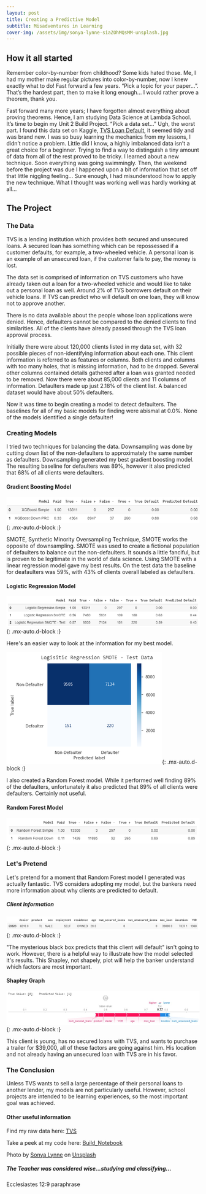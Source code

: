 ```yaml
---
layout: post
title: Creating a Predictive Model
subtitle: Misadventures in Learning
cover-img: /assets/img/sonya-lynne-siaZOhMQsMM-unsplash.jpg
---
```

## How it all started

Remember color-by-number from childhood? Some kids hated those. Me, I had my mother make regular pictures into color-by-number, now I knew exactly what to do! Fast forward a few years. “Pick a topic for your paper…”. That’s the hardest part, then to make it long enough... I would rather prove a theorem, thank you.

Fast forward many more years; I have forgotten almost everything about proving theorems. Hence, I am studying Data Science at Lambda School. It’s time to begin my Unit 2 Build Project. “Pick a data set…” Ugh, the worst part. I found this data set on Kaggle, [TVS Loan Default](https://www.kaggle.com/sjleshrac/tvs-loan-default), it seemed tidy and was brand new. I was so busy learning the mechanics from my lessons, I didn’t notice a problem. Little did I know, a highly imbalanced data isn’t a great choice for a beginner. Trying to find a way to distinguish a tiny amount of data from all of the rest proved to be tricky. I learned about a new technique. Soon everything was going swimmingly. Then, the weekend before the project was due I happened upon a bit of information that set off that little niggling feeling… Sure enough, I had misunderstood how to apply the new technique. What I thought was working well was hardly working at all…

## The Project
### The Data

TVS is a lending institution which provides both secured and unsecured loans. A secured loan has something which can be repossessed if a customer defaults, for example, a two-wheeled vehicle. A personal loan is an example of an unsecured loan, if the customer fails to pay, the money is lost.

The data set is comprised of information on TVS customers who have already taken out a loan for a two-wheeled vehicle and would like to take out a personal loan as well. Around 2% of TVS borrowers default on their vehicle loans. If TVS can predict who will default on one loan, they will know not to approve another.

There is no data available about the people whose loan applications were denied. Hence, defaulters cannot be compared to the denied clients to find similarities. All of the clients have already passed through the TVS loan approval process.

Initially there were about 120,000 clients listed in my data set, with 32 possible pieces of non-identifying information about each one. This client information is referred to as features or columns. Both clients and columns with too many holes, that is missing information, had to be dropped. Several other columns contained details gathered after a loan was granted needed to be removed. Now there were about 85,000 clients and 11 columns of information. Defaulters made up just 2.18% of the client list. A balanced dataset would have about 50% defaulters.

Now it was time to begin creating a model to detect defaulters. The baselines for all of my basic models for finding were abismal at 0.0%. None of the models identified a single defaulter!

### Creating Models
I tried two techniques for balancing the data. Downsampling was done by cutting down list of the non-defaulters to approximately the same number as defaulters. Downsampling generated my best gradient boosting model. The resulting baseline for defaulters was 89%, however it also predicted that 68% of all clients were defaulters.

#### Gradient Boosting Model
![XGB_Models](https://raw.githubusercontent.com/SaraWestWA/SaraWestWA.github.io/master/assets/img/Unit%202%20XGB.png){: .mx-auto.d-block :}

SMOTE, Synthetic Minority Oversampling Technique, SMOTE works the opposite of downsampling. SMOTE was used to create a fictional population of defaulters to balance out the non-defaulters. It sounds a little fanciful, but is proven to be legitimate in the world of data science. Using SMOTE with a linear regression model gave my best results. On the test data the baseline for deafaulters was 59%, with 43% of clients overall labeled as defaulters.

#### Logistic Regression Model
![LR_Models](https://raw.githubusercontent.com/SaraWestWA/SaraWestWA.github.io/master/assets/img/Unit%202%20LR.png){: .mx-auto.d-block :}

Here's an easier way to look at the information for my best model.

![LR_Confusion Matrix](https://raw.githubusercontent.com/SaraWestWA/SaraWestWA.github.io/master/assets/img/Unit%202%20LR%20SMOTE%20Confusion%20Matrix.png){: .mx-auto.d-block :}

I also created a Random Forest model. While it performed well finding 89% of the defaulters, unfortunately it also predicted that 89% of all clients were defaulters. Certainly not useful.

#### Random Forest Model
![RF_Models](https://raw.githubusercontent.com/SaraWestWA/SaraWestWA.github.io/master/assets/img/Unit%202%20RF.png){: .mx-auto.d-block :}



### Let's Pretend
Let's pretend for a moment that Random Forest model I generated was actually fantastic. TVS considers adopting my model, but the bankers need more information about why clients are predicted to default.

##### Client Information
![FP_Row](https://raw.githubusercontent.com/SaraWestWA/SaraWestWA.github.io/master/assets/img/Unit%202%20Shap%20False-.jpg){: .mx-auto.d-block :}

"The mysterious black box predicts that this client will default" isn't going to work. However, there is a helpful way to illustrate how the model selected it's results. This Shapley, not shapely, plot will help the banker understand which factors are most important.

#### Shapley Graph
![FP_Shap](https://raw.githubusercontent.com/SaraWestWA/SaraWestWA.github.io/master/assets/img/Unit%202%20Shap%20FP.jpg){: .mx-auto.d-block :}

This client is young, has no secured loans with TVS, and wants to purchase a trailer for $39,000, all of these factors are going against him. His location and not already having an unsecured loan with TVS are in his favor.

### The Conclusion
Unless TVS wants to sell a large percentage of their personal loans to another lender, my models are not particularly useful. However, school projects are intended to be learning experiences, so the most important goal was achieved.


#### Other useful information

Find my raw data here: [TVS](https://raw.githubusercontent.com/SaraWestWA/DS-Unit-2-Applied-Modeling/master/TVS.csv)

Take a peek at my code here: [Build_Notebook](https://github.com/SaraWestWA/DS-Unit-2-Applied-Modeling/blob/master/module4-model-interpretation/SW_DPSP7_Build_2.ipynb)

<span>Photo by <a href="https://unsplash.com/@sonyalynne?utm_source=unsplash&amp;utm_medium=referral&amp;utm_content=creditCopyText">Sonya Lynne</a> on <a href="https://unsplash.com/s/photos/crayon?utm_source=unsplash&amp;utm_medium=referral&amp;utm_content=creditCopyText">Unsplash</a></span>

##### The Teacher was considered wise...studying and classifying...
Ecclesiastes 12:9 paraphrase







